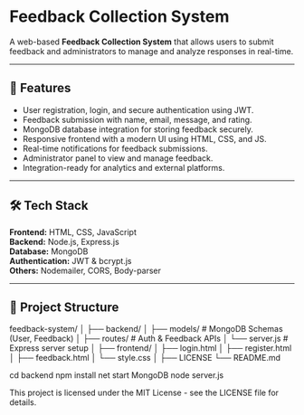 # Feedback Collection System

A web-based **Feedback Collection System** that allows users to submit feedback and administrators to manage and analyze responses in real-time.

---

## 🚀 Features

- User registration, login, and secure authentication using JWT.
- Feedback submission with name, email, message, and rating.
- MongoDB database integration for storing feedback securely.
- Responsive frontend with a modern UI using HTML, CSS, and JS.
- Real-time notifications for feedback submissions.
- Administrator panel to view and manage feedback.
- Integration-ready for analytics and external platforms.

---

## 🛠️ Tech Stack

**Frontend:** HTML, CSS, JavaScript  
**Backend:** Node.js, Express.js  
**Database:** MongoDB  
**Authentication:** JWT & bcrypt.js  
**Others:** Nodemailer, CORS, Body-parser

---

## 📂 Project Structure

feedback-system/
│
├── backend/
│ ├── models/ # MongoDB Schemas (User, Feedback)
│ ├── routes/ # Auth & Feedback APIs
│ └── server.js # Express server setup
│
├── frontend/
│ ├── login.html
│ ├── register.html
│ ├── feedback.html
│ └── style.css
│
├── LICENSE
└── README.md



cd backend
npm install
net start MongoDB
node server.js



This project is licensed under the MIT License - see the LICENSE file for details.
